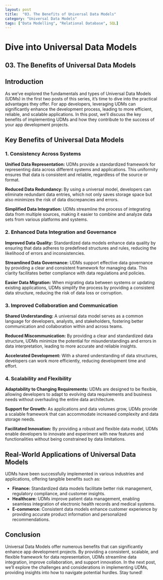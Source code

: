 ```yaml
---
layout: post
title:  "03. The Benefits of Universal Data Models"
category: "Universal Data Models"
tags: ["Data Modelling", "Relational Database", SQL]
---
```


# Dive into Universal Data Models 

## 03. The Benefits of Universal Data Models

## Introduction

As we’ve explored the fundamentals and types of Universal Data Models (UDMs) in the first two posts of this series, it’s time to dive into the practical advantages they offer. For app developers, leveraging UDMs can significantly enhance the development process, leading to more efficient, reliable, and scalable applications. In this post, we’ll discuss the key benefits of implementing UDMs and how they contribute to the success of your app development projects.

## Key Benefits of Universal Data Models

### 1. Consistency Across Systems

**Unified Data Representation:** UDMs provide a standardized framework for representing data across different systems and applications. This uniformity ensures that data is consistent and reliable, regardless of the source or format.

**Reduced Data Redundancy:** By using a universal model, developers can eliminate redundant data entries, which not only saves storage space but also minimizes the risk of data discrepancies and errors.

**Simplified Data Integration:** UDMs streamline the process of integrating data from multiple sources, making it easier to combine and analyze data sets from various platforms and systems.

### 2. Enhanced Data Integration and Governance

**Improved Data Quality:** Standardized data models enhance data quality by ensuring that data adheres to predefined structures and rules, reducing the likelihood of errors and inconsistencies.

**Streamlined Data Governance:** UDMs support effective data governance by providing a clear and consistent framework for managing data. This clarity facilitates better compliance with data regulations and policies.

**Easier Data Migration:** When migrating data between systems or updating existing applications, UDMs simplify the process by providing a consistent data structure, reducing the risk of data loss or corruption.

### 3. Improved Collaboration and Communication

**Shared Understanding:** A universal data model serves as a common language for developers, analysts, and stakeholders, fostering better communication and collaboration within and across teams.

**Reduced Miscommunication:** By providing a clear and standardized data structure, UDMs minimize the potential for misunderstandings and errors in data interpretation, leading to more accurate and reliable insights.

**Accelerated Development:** With a shared understanding of data structures, developers can work more efficiently, reducing development time and effort.

### 4. Scalability and Flexibility

**Adaptability to Changing Requirements:** UDMs are designed to be flexible, allowing developers to adapt to evolving data requirements and business needs without overhauling the entire data architecture.

**Support for Growth:** As applications and data volumes grow, UDMs provide a scalable framework that can accommodate increased complexity and data storage needs.

**Facilitated Innovation:** By providing a robust and flexible data model, UDMs enable developers to innovate and experiment with new features and functionalities without being constrained by data limitations.

## Real-World Applications of Universal Data Models

UDMs have been successfully implemented in various industries and applications, offering tangible benefits such as:

- **Finance:** Standardized data models facilitate better risk management, regulatory compliance, and customer insights.
- **Healthcare:** UDMs improve patient data management, enabling seamless integration of electronic health records and medical systems.
- **E-commerce:** Consistent data models enhance customer experience by providing accurate product information and personalized recommendations.

## Conclusion

Universal Data Models offer numerous benefits that can significantly enhance app development projects. By providing a consistent, scalable, and flexible framework for data representation, UDMs streamline data integration, improve collaboration, and support innovation. In the next post, we’ll explore the challenges and considerations in implementing UDMs, providing insights into how to navigate potential hurdles. Stay tuned!

